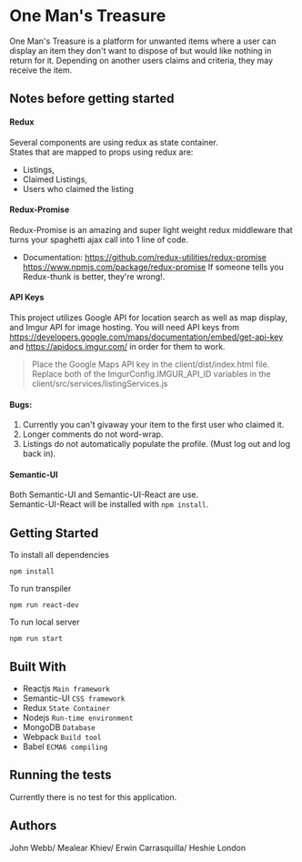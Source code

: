 # One Man's Treasure
One Man's Treasure is a platform for unwanted items where a user can display an item they don't want to dispose of but would like nothing in return for it. Depending on another users claims and criteria, they may receive the item.

## Notes before getting started
#### Redux
  Several components are using redux as state container.  
  States that are mapped to props using redux are:
  * Listings, 
  * Claimed Listings,
  * Users who claimed the listing

#### Redux-Promise
  Redux-Promise is an amazing and super light weight redux middleware that turns your spaghetti ajax call into 1 line of code.  
  * Documentation:
  https://github.com/redux-utilities/redux-promise
  https://www.npmjs.com/package/redux-promise
  If someone tells you Redux-thunk is better, they're wrong!.

#### API Keys
This project utilizes Google API for location search as well as map display, 
and Imgur API for image hosting.  You will need API keys from
https://developers.google.com/maps/documentation/embed/get-api-key
and https://apidocs.imgur.com/ in order for them to work.

> Place the Google Maps API key in the client/dist/index.html file.
> Replace both of the ImgurConfig.IMGUR_API_ID variables in the client/src/services/listingServices.js



#### Bugs:
  1. Currently you can't givaway your item to the first user who claimed it.
  2. Longer comments do not word-wrap.
  3. Listings do not automatically populate the profile. (Must log out and log back in).
  
  
#### Semantic-UI
Both Semantic-UI and Semantic-UI-React are use.  
Semantic-UI-React will be installed with ``npm install``.

## Getting Started
To install all dependencies
```
npm install
```

To run transpiler
```
npm run react-dev
```

To run local server
```
npm run start
```

## Built With
* Reactjs `Main framework`
* Semantic-UI `CSS framework`
* Redux `State Container`
* Nodejs `Run-time environment` 
* MongoDB `Database`
* Webpack `Build tool`
* Babel `ECMA6 compiling`

## Running the tests
Currently there is no test for this application.

## Authors
John Webb/
Mealear Khiev/ 
Erwin Carrasquilla/ 
Heshie London

